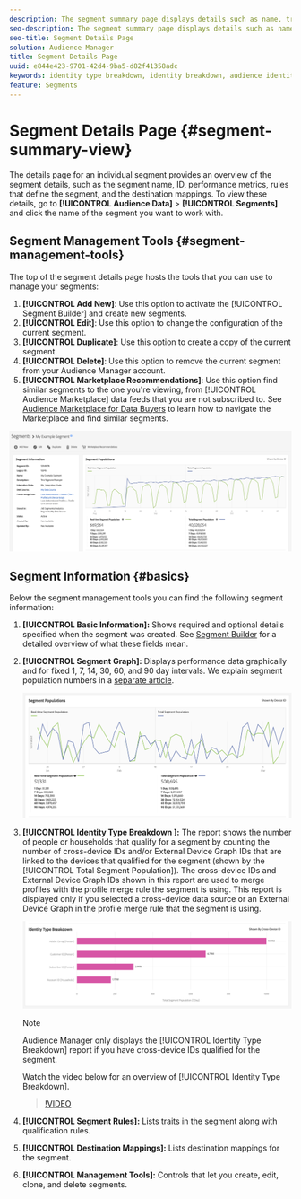 ```yaml
---
description: The segment summary page displays details such as name, traits in the segment, rules, performance data, and destination mapping information.
seo-description: The segment summary page displays details such as name, traits in the segment, rules, performance data, and destination mapping information.
seo-title: Segment Details Page
solution: Audience Manager
title: Segment Details Page
uuid: e844e423-9701-42d4-9ba5-d82f41358adc
keywords: identity type breakdown, identity breakdown, audience identity reporting, cross-device, cross-device ID, device ID
feature: Segments
---
```


# Segment Details Page {#segment-summary-view}

The details page for an individual segment provides an overview of the segment details, such as the segment name, ID, performance metrics, rules that define the segment, and the destination mappings. To view these details, go to **[!UICONTROL Audience Data]** > **[!UICONTROL Segments]** and click the name of the segment you want to work with.

## Segment Management Tools {#segment-management-tools}

The top of the segment details page hosts the tools that you can use to manage your segments:

1. **[!UICONTROL Add New]**: Use this option to activate the [!UICONTROL Segment Builder] and create new segments.
2. **[!UICONTROL Edit]**: Use this option to change the configuration of the current segment.
3. **[!UICONTROL Duplicate]**: Use this option to create a copy of the current segment.
4. **[!UICONTROL Delete]**: Use this option to remove the current segment from your Audience Manager account.
5. **[!UICONTROL Marketplace Recommendations]**: Use this option find similar segments to the one you're viewing, from [!UICONTROL Audience Marketplace] data feeds that you are not subscribed to. See [Audience Marketplace for Data Buyers](../audience-marketplace/marketplace-data-buyers/marketplace-data-buyers.md) to learn how to navigate the Marketplace and find similar segments.

![basic-segment-information](assets/basic-segment-information.png)

## Segment Information {#basics}

Below the segment management tools you can find the following segment information:

1. **[!UICONTROL Basic Information]:** Shows required and optional details specified when the segment was created. See [Segment Builder](segment-builder.md) for a detailed overview of what these fields mean.
2. **[!UICONTROL Segment Graph]:** Displays performance data graphically and for fixed 1, 7, 14, 30, 60, and 90 day intervals. We explain segment population numbers in a [separate article](../../features/segments/segment-builder-data.md).

    ![segments-graph](assets/segment-graph.png)

3. **[!UICONTROL Identity Type Breakdown ]:** The report shows the number of people or households that qualify for a segment by counting the number of cross-device IDs and/or External Device Graph IDs that are linked to the devices that qualified for the segment (shown by the [!UICONTROL Total Segment Population]). The cross-device IDs and External Device Graph IDs shown in this report are used to merge profiles with the profile merge rule the segment is using. This report is displayed only if you selected a cross-device data source or an External Device Graph in the profile merge rule that the segment is using.

   ![segments-graph](assets/segment-type.png)

    >[!NOTE]
    >
    >Audience Manager only displays the [!UICONTROL Identity Type Breakdown] report if you have cross-device IDs qualified for the segment.

    Watch the video below for an overview of [!UICONTROL Identity Type Breakdown].
    >[!VIDEO](https://video.tv.adobe.com/v/27977/)

4. **[!UICONTROL Segment Rules]:** Lists traits in the segment along with qualification rules.
5. **[!UICONTROL Destination Mappings]:** Lists destination mappings for the segment.
6. **[!UICONTROL Management Tools]:** Controls that let you create, edit, clone, and delete segments.